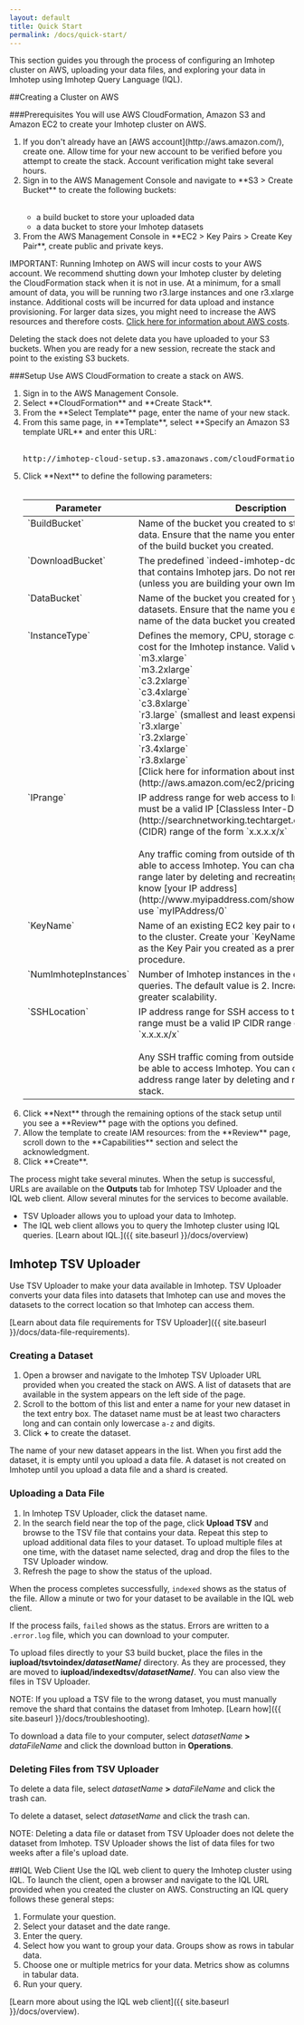```yaml
---
layout: default
title: Quick Start
permalink: /docs/quick-start/
---
```


This section guides you through the process of configuring an Imhotep cluster on AWS, uploading your data files, and exploring your data in Imhotep using Imhotep Query Language (IQL).

##Creating a Cluster on AWS

###Prerequisites
You will use AWS CloudFormation, Amazon S3 and Amazon EC2 to create your Imhotep cluster on AWS.
<ol>
  <li>If you don't already have an [AWS account](http://aws.amazon.com/), create one. Allow time for your new account to be verified before you attempt to create the stack. Account verification might take several hours.</li>
  <li>Sign in to the AWS Management Console and navigate to **S3 > Create Bucket** to create the following buckets:<br><br></li>
<ul>
<li>a build bucket to store your uploaded data</li>
<li>a data bucket to store your Imhotep datasets</li>
</ul>
<li>From the AWS Management Console in **EC2 > Key Pairs > Create Key Pair**, create public and private keys.</li>
</ol>

IMPORTANT: Running Imhotep on AWS will incur costs to your AWS account. We recommend shutting down your Imhotep cluster by deleting the CloudFormation stack when it is not in use. At a minimum, for a small amount of data, you will be running two r3.large instances and one r3.xlarge instance. Additional costs will be incurred for data upload and instance provisioning. For larger data sizes, you might need to increase the AWS resources and therefore costs. [Click here for information about AWS costs](http://aws.amazon.com/ec2/pricing/).

Deleting the stack does not delete data you have uploaded to your S3 buckets. When you are ready for a new session, recreate the stack and point to the existing S3 buckets.


###Setup
Use AWS CloudFormation to create a stack on AWS.
<ol>
  <li>Sign in to the AWS Management Console. </li>
  <li>Select **CloudFormation** and **Create Stack**.</li>
  <li>From the **Select Template** page, enter the name of your new stack.</li>
  <li>From this same page, in **Template**, select **Specify an Amazon S3 template URL** and enter this URL:<br><br>
  <pre>http://imhotep-cloud-setup.s3.amazonaws.com/cloudFormation_cluster_launch.json</pre></li>
  <li>Click **Next** to define the following parameters:
 <br><br></li>
<table>
  <thead>
  <th>Parameter</th>
  <th>Description</th>
  </thead>
  <tbody>
   <tr>
    <td valign="top">`BuildBucket`</td>
    <td valign="top">Name of the bucket you created to store your uploaded data. Ensure that the name you enter matches the name of the build bucket you created.</td>
  </tr>
    <tr>
    <td valign="top">`DownloadBucket`</td>
    <td valign="top">The predefined `indeed-imhotep-downloads` bucket that contains Imhotep jars. Do not rename this parameter (unless you are building your own Imhotep images).</td>
  </tr>
  <tr>
    <td valign="top">`DataBucket`</td>
    <td valign="top">Name of the bucket you created for your Imhotep datasets. Ensure that the name you enter matches the name of the data bucket you created.</td>
  </tr>
<tr>
    <td valign="top">`InstanceType`</td>
    <td valign="top">Defines the memory, CPU, storage capacity, and hourly cost for the Imhotep instance. Valid values include:<br> `m3.xlarge`<br>`m3.2xlarge`<br>`c3.2xlarge`<br>`c3.4xlarge`<br>`c3.8xlarge`<br>`r3.large` (smallest and least expensive)<br>`r3.xlarge`<br>`r3.2xlarge`<br>`r3.4xlarge`<br>`r3.8xlarge`<br>[Click here for information about instance costs](http://aws.amazon.com/ec2/pricing/).</td>
  </tr>
  <tr>
    <td valign="top">`IPrange`</td>
     <td valign="top">IP address range for web access to Imhotep. The range must be a valid IP [Classless Inter-Domain Routing](http://searchnetworking.techtarget.com/definition/CIDR) (CIDR) range of the form `x.x.x.x/x`<br><br>Any traffic coming from outside of this range won't be able to access Imhotep. You can change the IP address range later by deleting and recreating your stack. If you know [your IP address](http://www.myipaddress.com/show-my-ip-address/), use `myIPAddress/0`</td>
  </tr>
  <tr>
    <td valign="top">`KeyName`</td>
    <td valign="top">Name of an existing EC2 key pair to enable SSH access to the cluster. Create your `KeyName` in the same region as the Key Pair you created as a prerequisite to this procedure. </td>
  </tr>
  <tr>
    <td valign="top">`NumImhotepInstances`</td>
    <td valign="top">Number of Imhotep instances in the cluster that service queries. The default value is 2. Increase this number for greater scalability.</td>
  </tr>
  <tr>
    <td valign="top">`SSHLocation`</td>
    <td valign="top">IP address range for SSH access to the cluster. The range must be a valid IP CIDR range of the form `x.x.x.x/x`<br><br>Any SSH traffic coming from outside of this range won't be able to access Imhotep. You can change the IP address range later by deleting and recreating your stack.</td>
  </tr>
  </tbody>
</table>

  <li>Click **Next** through the remaining options of the stack setup until you see a **Review** page with the options you defined.</li>
  <li>Allow the template to create IAM resources: from the **Review** page, scroll down to the **Capabilities** section and select the acknowledgment.</li>
  <li>Click **Create**. </li>
  </ol>
  
The process might take several minutes. When the setup is successful, URLs are available on the **Outputs** tab for Imhotep TSV Uploader and the IQL web client. Allow several minutes for the services to become available.

* TSV Uploader allows you to upload your data to Imhotep. 
* The IQL web client allows you to query the Imhotep cluster using IQL queries. [Learn about IQL.]({{ site.baseurl }}/docs/overview)

## Imhotep TSV Uploader

Use TSV Uploader to make your data available in Imhotep. TSV Uploader converts your data files into datasets that Imhotep can use and moves the datasets to the correct location so that Imhotep can access them. 

[Learn about data file requirements for TSV Uploader]({{ site.baseurl }}/docs/data-file-requirements).

### Creating a Dataset
1. Open a browser and navigate to the Imhotep TSV Uploader URL provided when you created the stack on AWS. A list of datasets that are available in the system appears on the left side of the page. 
2. Scroll to the bottom of this list and enter a name for your new dataset in the text entry box. The dataset name must be at least two characters long and can contain only lowercase `a-z` and digits.
3. Click **+** to create the dataset.

The name of your new dataset appears in the list. When you first add the dataset, it is empty until you upload a data file. A dataset is not created on Imhotep until you upload a data file and a shard is created.

### Uploading a Data File
1. In Imhotep TSV Uploader, click the dataset name.
2. In the search field near the top of the page, click **Upload TSV** and browse to the TSV file that contains your data. Repeat this step to upload additional data files to your dataset. To upload multiple files at one time, with the dataset name selected, drag and drop the files to the TSV Uploader window.
3. Refresh the page to show the status of the upload.

When the process completes successfully, `indexed` shows as the status of the file. Allow a minute or two for your dataset to be available in the IQL web client. 

If the process fails, `failed` shows as the status. Errors are written to a `.error.log` file, which you can download to your computer. 

To upload files directly to your S3 build bucket, place the files in the **iupload/tsvtoindex/*datasetName*/** directory. As they are processed, they are moved to **iupload/indexedtsv/*datasetName*/**. You can also view the files in TSV Uploader.

NOTE: If you upload a TSV file to the wrong dataset, you must manually remove the shard that contains the dataset from Imhotep. [Learn how]({{ site.baseurl }}/docs/troubleshooting). 

To download a data file to your computer, select *datasetName* **>** *dataFileName* and click the download button in **Operations**. 


### Deleting Files from TSV Uploader
To delete a data file, select *datasetName* **>** *dataFileName* and click the trash can. 

To delete a dataset, select *datasetName* and click the trash can.

NOTE: Deleting a data file or dataset from TSV Uploader does not delete the dataset from Imhotep. TSV Uploader shows the list of data files for two weeks after a file's upload date.

##IQL Web Client
Use the IQL web client to query the Imhotep cluster using IQL. To launch the client, open a browser and navigate to the IQL URL provided when you created the cluster on AWS. Constructing an IQL query follows these general steps:

1. Formulate your question.
2. Select your dataset and the date range.
3. Enter the query.
4. Select how you want to group your data. Groups show as rows in tabular data.
5. Choose one or multiple metrics for your data. Metrics show as columns in tabular data.
6. Run your query.

[Learn more about using the IQL web client]({{ site.baseurl }}/docs/overview).
